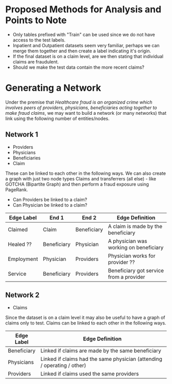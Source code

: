 # Proposed Methods for Analysis and Points to Note

- Only tables prefixed with "Train" can be used since we do not have access to the test labels.
- Inpatient and Outpatient datasets seem very familiar, perhaps we can merge them together and then create a label indicating it's origin.
- If the final dataset is on a claim level, are we then stating that individual claims are fraudulent.
- Should we make the test data contain the more recent claims?

# Generating a Network

Under the premise that *Healthcare fraud is an organized crime which involves peers of providers, physicians, beneficiaries acting together to make fraud claims*, we may want to build a network (or many networks) that link using the following number of entities/nodes.

## Network 1

- Providers
- Physicians
- Beneficiaries
- Claim

These can be linked to each other in the following ways. We can also create a graph with just two node types Claims and transferrers (all else) - like GOTCHA (Bipartite Graph) and then perform a fraud exposure using PageRank.

- Can Providers be linked to a claim?
- Can Physician be linked to a claim?

| Edge Label    | End 1    | End 2  | Edge Definition |
| ------------- | -------- | ------ | --------------- |
| Claimed | Claim | Beneficiary | A claim is made by the beneficiary |
| Healed ??      | Beneficiary      | Physician | A physician was working on beneficiary |
| Employment | Physician | Providers | Physician works for provider ?? |
| Service | Beneficiary | Providers | Beneficiary got service from a provider |

## Network 2

- Claims

Since the dataset is on a claim level it may also be useful to have a graph of claims only to test. Claims can be linked to each other in the following ways.

| Edge Label    | Edge Definition |
| ------------- | --------------- |
| Beneficiary | Linked if claims are made by the same beneficiary |
| Physicians  | Linked if claims had the same physician (attending / operating / other) |
| Providers  | Linked if claims used the same providers |
